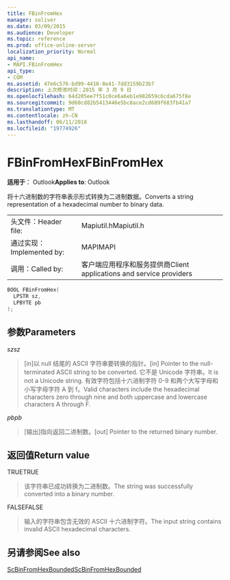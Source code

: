```yaml
---
title: FBinFromHex
manager: soliver
ms.date: 03/09/2015
ms.audience: Developer
ms.topic: reference
ms.prod: office-online-server
localization_priority: Normal
api_name:
- MAPI.FBinFromHex
api_type:
- COM
ms.assetid: 47e6c576-bd99-4410-8e41-7dd3159b23b7
description: 上次修改时间：2015 年 3 月 9 日
ms.openlocfilehash: 64d205ee7f51c0ce6a6eb1e982659c6cda675f8e
ms.sourcegitcommit: 9d60cd82b5413446e5bc8ace2cd689f683fb41a7
ms.translationtype: MT
ms.contentlocale: zh-CN
ms.lasthandoff: 06/11/2018
ms.locfileid: "19774926"
---
```

# <a name="fbinfromhex"></a><span data-ttu-id="30fa9-103">FBinFromHex</span><span class="sxs-lookup"><span data-stu-id="30fa9-103">FBinFromHex</span></span>

  
  
<span data-ttu-id="30fa9-104">**适用于**： Outlook</span><span class="sxs-lookup"><span data-stu-id="30fa9-104">**Applies to**: Outlook</span></span> 
  
<span data-ttu-id="30fa9-105">将十六进制数的字符串表示形式转换为二进制数据。</span><span class="sxs-lookup"><span data-stu-id="30fa9-105">Converts a string representation of a hexadecimal number to binary data.</span></span> 
  
|||
|:-----|:-----|
|<span data-ttu-id="30fa9-106">头文件：</span><span class="sxs-lookup"><span data-stu-id="30fa9-106">Header file:</span></span>  <br/> |<span data-ttu-id="30fa9-107">Mapiutil.h</span><span class="sxs-lookup"><span data-stu-id="30fa9-107">Mapiutil.h</span></span>  <br/> |
|<span data-ttu-id="30fa9-108">通过实现：</span><span class="sxs-lookup"><span data-stu-id="30fa9-108">Implemented by:</span></span>  <br/> |<span data-ttu-id="30fa9-109">MAPI</span><span class="sxs-lookup"><span data-stu-id="30fa9-109">MAPI</span></span>  <br/> |
|<span data-ttu-id="30fa9-110">调用：</span><span class="sxs-lookup"><span data-stu-id="30fa9-110">Called by:</span></span>  <br/> |<span data-ttu-id="30fa9-111">客户端应用程序和服务提供商</span><span class="sxs-lookup"><span data-stu-id="30fa9-111">Client applications and service providers</span></span>  <br/> |
   
```cpp
BOOL FBinFromHex(
  LPSTR sz,
  LPBYTE pb
);
```

## <a name="parameters"></a><span data-ttu-id="30fa9-112">参数</span><span class="sxs-lookup"><span data-stu-id="30fa9-112">Parameters</span></span>

 <span data-ttu-id="30fa9-113">_sz_</span><span class="sxs-lookup"><span data-stu-id="30fa9-113">_sz_</span></span>
  
> <span data-ttu-id="30fa9-114">[in]以 null 结尾的 ASCII 字符串要转换的指针。</span><span class="sxs-lookup"><span data-stu-id="30fa9-114">[in] Pointer to the null-terminated ASCII string to be converted.</span></span> <span data-ttu-id="30fa9-115">它不是 Unicode 字符串。</span><span class="sxs-lookup"><span data-stu-id="30fa9-115">It is not a Unicode string.</span></span> <span data-ttu-id="30fa9-116">有效字符包括十六进制字符 0-9 和两个大写字母和小写字母字符 A 到 f。</span><span class="sxs-lookup"><span data-stu-id="30fa9-116">Valid characters include the hexadecimal characters zero through nine and both uppercase and lowercase characters A through F.</span></span>
    
 <span data-ttu-id="30fa9-117">_pb_</span><span class="sxs-lookup"><span data-stu-id="30fa9-117">_pb_</span></span>
  
> <span data-ttu-id="30fa9-118">[输出]指向返回二进制数。</span><span class="sxs-lookup"><span data-stu-id="30fa9-118">[out] Pointer to the returned binary number.</span></span>
    
## <a name="return-value"></a><span data-ttu-id="30fa9-119">返回值</span><span class="sxs-lookup"><span data-stu-id="30fa9-119">Return value</span></span>

<span data-ttu-id="30fa9-120">TRUE</span><span class="sxs-lookup"><span data-stu-id="30fa9-120">TRUE</span></span> 
  
> <span data-ttu-id="30fa9-121">该字符串已成功转换为二进制数。</span><span class="sxs-lookup"><span data-stu-id="30fa9-121">The string was successfully converted into a binary number.</span></span> 
    
<span data-ttu-id="30fa9-122">FALSE</span><span class="sxs-lookup"><span data-stu-id="30fa9-122">FALSE</span></span> 
  
> <span data-ttu-id="30fa9-123">输入的字符串包含无效的 ASCII 十六进制字符。</span><span class="sxs-lookup"><span data-stu-id="30fa9-123">The input string contains invalid ASCII hexadecimal characters.</span></span>
    
## <a name="see-also"></a><span data-ttu-id="30fa9-124">另请参阅</span><span class="sxs-lookup"><span data-stu-id="30fa9-124">See also</span></span>



[<span data-ttu-id="30fa9-125">ScBinFromHexBounded</span><span class="sxs-lookup"><span data-stu-id="30fa9-125">ScBinFromHexBounded</span></span>](scbinfromhexbounded.md)

